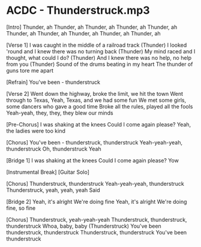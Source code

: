 
# ACDC - Thunderstruck.mp3

[Intro]
Thunder, ah
Thunder, ah
Thunder, ah
Thunder, ah
Thunder, ah
Thunder, ah
Thunder, ah
Thunder, ah
Thunder, ah
Thunder, ah

[Verse 1]
I was caught in the middle of a railroad track (Thunder)
I looked 'round and I knew there was no turning back (Thunder)
My mind raced and I thought, what could I do? (Thunder)
And I knew there was no help, no help from you (Thunder)
Sound of the drums beating in my heart
The thunder of guns tore me apart

[Refrain]
You've been - thunderstruck

[Verse 2]
Went down the highway, broke the limit, we hit the town
Went through to Texas, Yeah, Texas, and we had some fun
We met some girls, some dancers who gave a good time
Broke all the rules, played all the fools
Yeah-yeah, they, they, they blew our minds

[Pre-Chorus]
I was shaking at the knees
Could I come again please?
Yeah, the ladies were too kind

[Chorus]
You've been - thunderstruck, thunderstruck
Yeah-yeah-yeah, thunderstruck
Oh, thunderstruck
Yeah

[Bridge 1]
I was shaking at the knees
Could I come again please?
Yow

[Instrumental Break]
[Guitar Solo]

[Chorus]
Thunderstruck, thunderstruck
Yeah-yeah-yeah, thunderstruck
Thunderstruck, yeah, yeah, yeah
Said

[Bridge 2]
Yeah, it's alright
We're doing fine
Yeah, it's alright
We're doing fine, so fine

[Chorus]
Thunderstruck, yeah-yeah-yeah
Thunderstruck, thunderstruck, thunderstruck
Whoa, baby, baby (Thunderstruck)
You've been thunderstruck, thunderstruck
Thunderstruck, thunderstruck
You've been thunderstruck

